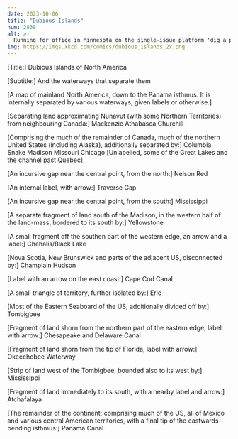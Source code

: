 ```yaml
---
date: 2023-10-06
title: "Dubious Islands"
num: 2838
alt: >-
  Running for office in Minnesota on the single-issue platform 'dig a permanent channel through the Traverse Gap because it will make this map more satisfying.'
img: https://imgs.xkcd.com/comics/dubious_islands_2x.png
---
```

[Title:] Dubious Islands of North America

[Subtitle:] And the waterways that separate them

[A map of mainland North America, down to the Panama isthmus. It is internally separated by various waterways, given labels or otherwise.]

[Separating land approximating Nunavut (with some Northern Territories) from neighbouring Canada:] Mackenzie Athabasca Churchill

[Comprising the much of the remainder of Canada, much of the northern United States (including Alaska), additionally separated by:] Columbia Snake Madison Missouri Chicago [Unlabelled, some of the Great Lakes and the channel past Quebec]

[An incursive gap near the central point, from the north:] Nelson Red

[An internal label, with arrow:] Traverse Gap

[An incursive gap near the central point, from the south:] Mississippi

[A separate fragment of land south of the Madison, in the western half of the land-mass, bordered to its south by:] Yellowstone

[A small fragment off the southen part of the western edge, an arrow and a label:] Chehalis/Black Lake

[Nova Scotia, New Brunswick and parts of the adjacent US, disconnected by:] Champlain Hudson

[Label with an arrow on the east coast:] Cape Cod Canal

[A small triangle of territory, further isolated by:] Erie

[Most of the Eastern Seaboard of the US, additionally divided off by:] Tombigbee

[Fragment of land shorn from the northern part of the eastern edge, label with arrow:] Chesapeake and Delaware Canal

[Fragment of land shorn from the tip of Florida, label with arrow:] Okeechobee Waterway

[Strip of land west of the Tombigbee, bounded also to its west by:] Mississippi

[Fragment of land immediately to its south, with a nearby label and arrow:] Atchafalaya

[The remainder of the continent; comprising much of the US, all of Mexico and various central American territories, with a final tip of the eastwards-bending isthmus:] Panama Canal